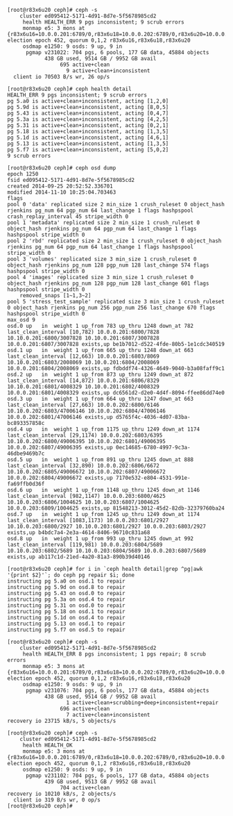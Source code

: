	[root@r83x6u20 ceph]# ceph -s
	    cluster ed095412-5171-4d91-8d7e-5f5678985cd2
	     health HEALTH_ERR 9 pgs inconsistent; 9 scrub errors
	     monmap e5: 3 mons at {r83x6u16=10.0.0.201:6789/0,r83x6u18=10.0.0.202:6789/0,r83x6u20=10.0.0.203:6789/0}, election epoch 452, quorum 0,1,2 r83x6u16,r83x6u18,r83x6u20
	     osdmap e1250: 9 osds: 9 up, 9 in
	      pgmap v231022: 704 pgs, 6 pools, 177 GB data, 45884 objects
	            438 GB used, 9514 GB / 9952 GB avail
	                 695 active+clean
	                   9 active+clean+inconsistent
	  client io 70503 B/s wr, 26 op/s

	[root@r83x6u20 ceph]# ceph health detail
	HEALTH_ERR 9 pgs inconsistent; 9 scrub errors
	pg 5.a0 is active+clean+inconsistent, acting [1,2,0]
	pg 5.9d is active+clean+inconsistent, acting [8,0,5]
	pg 5.43 is active+clean+inconsistent, acting [0,4,7]
	pg 5.3a is active+clean+inconsistent, acting [4,2,5]
	pg 5.31 is active+clean+inconsistent, acting [0,2,1]
	pg 5.18 is active+clean+inconsistent, acting [1,3,5]
	pg 5.1d is active+clean+inconsistent, acting [4,6,1]
	pg 5.13 is active+clean+inconsistent, acting [1,3,5]
	pg 5.f7 is active+clean+inconsistent, acting [5,0,2]
	9 scrub errors

	[root@r83x6u20 ceph]# ceph osd dump
	epoch 1250
	fsid ed095412-5171-4d91-8d7e-5f5678985cd2
	created 2014-09-25 20:52:52.336701
	modified 2014-11-10 10:25:04.703463
	flags 
	pool 0 'data' replicated size 2 min_size 1 crush_ruleset 0 object_hash rjenkins pg_num 64 pgp_num 64 last_change 1 flags hashpspool crash_replay_interval 45 stripe_width 0
	pool 1 'metadata' replicated size 2 min_size 1 crush_ruleset 0 object_hash rjenkins pg_num 64 pgp_num 64 last_change 1 flags hashpspool stripe_width 0
	pool 2 'rbd' replicated size 2 min_size 1 crush_ruleset 0 object_hash rjenkins pg_num 64 pgp_num 64 last_change 1 flags hashpspool stripe_width 0
	pool 3 'volumes' replicated size 3 min_size 1 crush_ruleset 0 object_hash rjenkins pg_num 128 pgp_num 128 last_change 574 flags hashpspool stripe_width 0
	pool 4 'images' replicated size 3 min_size 1 crush_ruleset 0 object_hash rjenkins pg_num 128 pgp_num 128 last_change 601 flags hashpspool stripe_width 0
		removed_snaps [1~1,3~2]
	pool 5 'stress_test_sample' replicated size 3 min_size 1 crush_ruleset 0 object_hash rjenkins pg_num 256 pgp_num 256 last_change 670 flags hashpspool stripe_width 0
	max_osd 9
	osd.0 up   in  weight 1 up_from 783 up_thru 1248 down_at 782 last_clean_interval [10,782) 10.0.0.201:6800/7828 10.10.0.201:6800/3007828 10.10.0.201:6807/3007828 10.0.0.201:6807/3007828 exists,up be1b7012-d522-4fde-80b5-1e1cdc340519
	osd.1 up   in  weight 1 up_from 665 up_thru 1248 down_at 663 last_clean_interval [12,663) 10.0.0.201:6803/8069 10.10.0.201:6803/2008069 10.10.0.201:6804/2008069 10.0.0.201:6804/2008069 exists,up fdbddf74-4326-4649-9040-b3a08faff9c1
	osd.2 up   in  weight 1 up_from 873 up_thru 1249 down_at 872 last_clean_interval [14,872) 10.0.0.201:6806/8329 10.10.0.201:6801/4008329 10.10.0.201:6802/4008329 10.0.0.201:6801/4008329 exists,up dc6561d2-d2e0-4d4f-8094-ffee86dd74e0
	osd.3 up   in  weight 1 up_from 664 up_thru 1247 down_at 663 last_clean_interval [27,663) 10.0.0.202:6800/6146 10.10.0.202:6803/47006146 10.10.0.202:6804/47006146 10.0.0.202:6801/47006146 exists,up d5765f4c-4036-4d07-83ba-bc893357858c
	osd.4 up   in  weight 1 up_from 1175 up_thru 1249 down_at 1174 last_clean_interval [29,1174) 10.0.0.202:6803/6395 10.10.0.202:6800/49006395 10.10.0.202:6801/49006395 10.0.0.202:6807/49006395 exists,up 0ec14685-6780-4997-9c3a-46dbe9469b7c
	osd.5 up   in  weight 1 up_from 891 up_thru 1245 down_at 888 last_clean_interval [32,890) 10.0.0.202:6806/6672 10.10.0.202:6805/49006672 10.10.0.202:6807/49006672 10.0.0.202:6804/49006672 exists,up 7170e532-e804-4531-991e-fa69ffb0d36f
	osd.6 up   in  weight 1 up_from 1148 up_thru 1245 down_at 1146 last_clean_interval [982,1147) 10.0.0.203:6800/4625 10.10.0.203:6806/1004625 10.10.0.203:6807/1004625 10.0.0.203:6809/1004625 exists,up 81548213-3012-45d2-82db-32379760ba24
	osd.7 up   in  weight 1 up_from 1245 up_thru 1249 down_at 1174 last_clean_interval [1083,1173) 10.0.0.203:6801/2927 10.10.0.203:6800/2927 10.10.0.203:6801/2927 10.0.0.203:6803/2927 exists,up b4bdc7a4-2e3a-4614-8406-96710c831a68
	osd.8 up   in  weight 1 up_from 993 up_thru 1245 down_at 992 last_clean_interval [119,981) 10.0.0.203:6804/5689 10.10.0.203:6802/5689 10.10.0.203:6804/5689 10.0.0.203:6807/5689 exists,up ab117c1d-21ed-4a20-81a3-890b39d40146

	[root@r83x6u20 ceph]# for i in `ceph health detail|grep ^pg|awk '{print $2}'`; do ceph pg repair $i; done
	instructing pg 5.a0 on osd.1 to repair
	instructing pg 5.9d on osd.8 to repair
	instructing pg 5.43 on osd.0 to repair
	instructing pg 5.3a on osd.4 to repair
	instructing pg 5.31 on osd.0 to repair
	instructing pg 5.18 on osd.1 to repair
	instructing pg 5.1d on osd.4 to repair
	instructing pg 5.13 on osd.1 to repair
	instructing pg 5.f7 on osd.5 to repair

	[root@r83x6u20 ceph]# ceph -s
	    cluster ed095412-5171-4d91-8d7e-5f5678985cd2
	     health HEALTH_ERR 8 pgs inconsistent; 1 pgs repair; 8 scrub errors
	     monmap e5: 3 mons at {r83x6u16=10.0.0.201:6789/0,r83x6u18=10.0.0.202:6789/0,r83x6u20=10.0.0.203:6789/0}, election epoch 452, quorum 0,1,2 r83x6u16,r83x6u18,r83x6u20
	     osdmap e1250: 9 osds: 9 up, 9 in
	      pgmap v231076: 704 pgs, 6 pools, 177 GB data, 45884 objects
	            438 GB used, 9514 GB / 9952 GB avail
	                   1 active+clean+scrubbing+deep+inconsistent+repair
	                 696 active+clean
	                   7 active+clean+inconsistent
	recovery io 23715 kB/s, 5 objects/s

	[root@r83x6u20 ceph]# ceph -s
	    cluster ed095412-5171-4d91-8d7e-5f5678985cd2
	     health HEALTH_OK
	     monmap e5: 3 mons at {r83x6u16=10.0.0.201:6789/0,r83x6u18=10.0.0.202:6789/0,r83x6u20=10.0.0.203:6789/0}, election epoch 452, quorum 0,1,2 r83x6u16,r83x6u18,r83x6u20
	     osdmap e1250: 9 osds: 9 up, 9 in
	      pgmap v231102: 704 pgs, 6 pools, 177 GB data, 45884 objects
	            439 GB used, 9513 GB / 9952 GB avail
	                 704 active+clean
	recovery io 10210 kB/s, 2 objects/s
	  client io 319 B/s wr, 0 op/s
	[root@r83x6u20 ceph]# 

